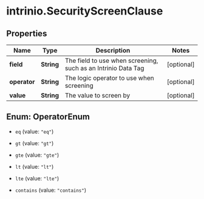 # intrinio.SecurityScreenClause

## Properties
Name | Type | Description | Notes
------------ | ------------- | ------------- | -------------
**field** | **String** | The field to use when screening, such as an Intrinio Data Tag | [optional] 
**operator** | **String** | The logic operator to use when screening | [optional] 
**value** | **String** | The value to screen by | [optional] 


<a name="OperatorEnum"></a>
## Enum: OperatorEnum


* `eq` (value: `"eq"`)

* `gt` (value: `"gt"`)

* `gte` (value: `"gte"`)

* `lt` (value: `"lt"`)

* `lte` (value: `"lte"`)

* `contains` (value: `"contains"`)




